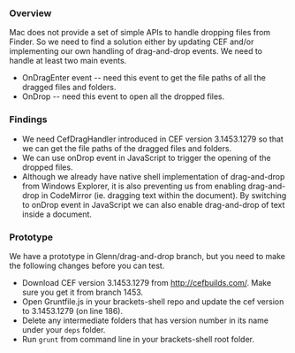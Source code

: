 ### Overview
Mac does not provide a set of simple APIs to handle dropping files from Finder. So we need to find a solution either by updating CEF and/or implementing our own handling of drag-and-drop events. 
We need to handle at least two main events.
 - OnDragEnter event -- need this event to get the file paths of all the dragged files and folders.
 - OnDrop -- need this event to open all the dropped files.

### Findings
- We need CefDragHandler introduced in CEF version 3.1453.1279 so that we can get the file paths of the dragged files and folders.
- We can use onDrop event in JavaScript to trigger the opening of the dropped files. 
- Although we already have native shell implementation of drag-and-drop from Windows Explorer, it is also preventing us from enabling drag-and-drop in CodeMirror (ie. dragging text within the document). By switching to onDrop event in JavaScript we can also enable drag-and-drop of text inside a document.

### Prototype
We have a prototype in Glenn/drag-and-drop branch, but you need to make the following changes before you can test.
 * Download CEF version 3.1453.1279 from http://cefbuilds.com/. Make sure you get it from branch 1453.
 * Open Gruntfile.js in your brackets-shell repo and update the cef version to 3.1453.1279 (on line 186).
 * Delete any intermediate folders that has version number in its name under your ``deps`` folder.
 * Run ``grunt`` from command line in your brackets-shell root folder.
